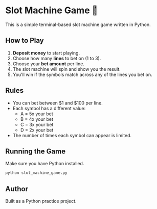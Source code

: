 
# Slot Machine Game 🎰

This is a simple terminal-based slot machine game written in Python.

## How to Play

1. **Deposit money** to start playing.
2. Choose how many **lines** to bet on (1 to 3).
3. Choose your **bet amount** per line.
4. The slot machine will spin and show you the result.
5. You'll win if the symbols match across any of the lines you bet on.

## Rules

- You can bet between $1 and $100 per line.
- Each symbol has a different value:
  - A = 5x your bet
  - B = 4x your bet
  - C = 3x your bet
  - D = 2x your bet
- The number of times each symbol can appear is limited.

## Running the Game

Make sure you have Python installed.

```bash
python slot_machine_game.py
```

## Author

Built as a Python practice project.

